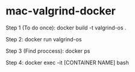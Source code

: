# mac-valgrind-docker


Step 1 (To do once):
    docker build -t valgrind-os .

Step 2:
    docker run valgrind-os

Step 3 (Find proccess):
    docker ps

Step 4:
    docker exec -it [CONTAINER NAME] bash
